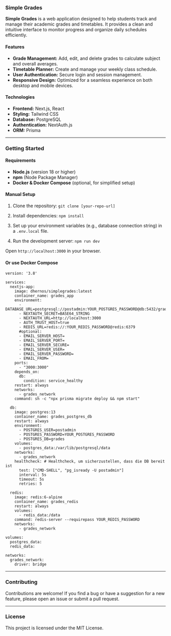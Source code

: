 ### Simple Grades

**Simple Grades** is a web application designed to help students track and manage their academic grades and timetables. It provides a clean and intuitive interface to monitor progress and organize daily schedules efficiently.

#### Features

* **Grade Management:** Add, edit, and delete grades to calculate subject and overall averages.
* **Timetable Planner:** Create and manage your weekly class schedule.
* **User Authentication:** Secure login and session management.
* **Responsive Design:** Optimized for a seamless experience on both desktop and mobile devices.

#### Technologies

* **Frontend:** Next.js, React
* **Styling:** Tailwind CSS
* **Database:** PostgreSQL
* **Authentication:** NextAuth.js
* **ORM:** Prisma

---

### Getting Started

#### Requirements

* **Node.js** (version 18 or higher)
* **npm** (Node Package Manager)
* **Docker & Docker Compose** (optional, for simplified setup)

#### Manual Setup

1.  Clone the repository:
    `git clone [your-repo-url]`

2.  Install dependencies:
    `npm install`

3.  Set up your environment variables (e.g., database connection string) in a `.env.local` file.

4.  Run the development server:
    `npm run dev`

Open `http://localhost:3000` in your browser.

#### Or use Docker Compose

```
version: '3.8'

services:
  nextjs-app:
    image: dhernos/simplegrades:latest
    container_name: grades_app
    environment:
      - DATABASE_URL=postgresql://postadmin:YOUR_POSTGRES_PASSWORD@db:5432/grades
      - NEXTAUTH_SECRET=BASE64_STRING
      - NEXTAUTH_URL=http://localhost:3000
      - AUTH_TRUST_HOST=true
      - REDIS_URL=redis://:YOUR_REDIS_PASSWORD@redis:6379
      #optional:
      - EMAIL_SERVER_HOST=
      - EMAIL_SERVER_PORT=
      - EMAIL_SERVER_SECURE=
      - EMAIL_SERVER_USER=
      - EMAIL_SERVER_PASSWORD=
      - EMAIL_FROM=
    ports:
      - "3000:3000"
    depends_on:
      db:
        condition: service_healthy
    restart: always
    networks:
      - grades_network
    command: sh -c "npx prisma migrate deploy && npm start"

  db:
    image: postgres:13
    container_name: grades_postgres_db
    restart: always
    environment:
      - POSTGRES_USER=postadmin
      - POSTGRES_PASSWORD=YOUR_POSTGRES_PASSWORD
      - POSTGRES_DB=grades
    volumes:
      - postgres_data:/var/lib/postgresql/data
    networks:
      - grades_network
    healthcheck: # Healthcheck, um sicherzustellen, dass die DB bereit ist
      test: ["CMD-SHELL", "pg_isready -U postadmin"]
      interval: 5s
      timeout: 5s
      retries: 5

  redis:
    image: redis:6-alpine
    container_name: grades_redis
    restart: always
    volumes:
      - redis_data:/data
    command: redis-server --requirepass YOUR_REDIS_PASSWORD
    networks:
      - grades_network

volumes:
  postgres_data:
  redis_data:

networks:
  grades_network:
    driver: bridge
```

---

### Contributing

Contributions are welcome! If you find a bug or have a suggestion for a new feature, please open an issue or submit a pull request.

---

### License

This project is licensed under the MIT License.